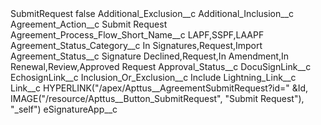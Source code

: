 <?xml version="1.0" encoding="UTF-8"?>
<CustomMetadata xmlns="http://soap.sforce.com/2006/04/metadata" xmlns:xsi="http://www.w3.org/2001/XMLSchema-instance" xmlns:xsd="http://www.w3.org/2001/XMLSchema">
    <label>SubmitRequest</label>
    <protected>false</protected>
    <values>
        <field>Additional_Exclusion__c</field>
        <value xsi:nil="true"/>
    </values>
    <values>
        <field>Additional_Inclusion__c</field>
        <value xsi:nil="true"/>
    </values>
    <values>
        <field>Agreement_Action__c</field>
        <value xsi:type="xsd:string">Submit Request</value>
    </values>
    <values>
        <field>Agreement_Process_Flow_Short_Name__c</field>
        <value xsi:type="xsd:string">LAPF,SSPF,LAAPF</value>
    </values>
    <values>
        <field>Agreement_Status_Category__c</field>
        <value xsi:type="xsd:string">In Signatures,Request,Import</value>
    </values>
    <values>
        <field>Agreement_Status__c</field>
        <value xsi:type="xsd:string">Signature Declined,Request,In Amendment,In Renewal,Review,Approved Request</value>
    </values>
    <values>
        <field>Approval_Status__c</field>
        <value xsi:nil="true"/>
    </values>
    <values>
        <field>DocuSignLink__c</field>
        <value xsi:nil="true"/>
    </values>
    <values>
        <field>EchosignLink__c</field>
        <value xsi:nil="true"/>
    </values>
    <values>
        <field>Inclusion_Or_Exclusion__c</field>
        <value xsi:type="xsd:string">Include</value>
    </values>
    <values>
        <field>Lightning_Link__c</field>
        <value xsi:nil="true"/>
    </values>
    <values>
        <field>Link__c</field>
        <value xsi:type="xsd:string">HYPERLINK(&quot;/apex/Apttus__AgreementSubmitRequest?id=&quot; &amp;Id, IMAGE(&quot;/resource/Apttus__Button_SubmitRequest&quot;, &quot;Submit Request&quot;), &quot;_self&quot;)</value>
    </values>
    <values>
        <field>eSignatureApp__c</field>
        <value xsi:nil="true"/>
    </values>
</CustomMetadata>
